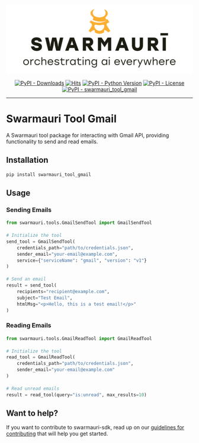 
![Swarmauri Logo](https://github.com/swarmauri/swarmauri-sdk/blob/3d4d1cfa949399d7019ae9d8f296afba773dfb7f/assets/swarmauri.brand.theme.svg)

<p align="center">
    <a href="https://pypi.org/project/swarmauri_tool_gmail/">
        <img src="https://img.shields.io/pypi/dm/swarmauri_tool_gmail" alt="PyPI - Downloads"/></a>
    <a href="https://hits.sh/github.com/swarmauri/swarmauri-sdk/tree/master/pkgs/community/swarmauri_tool_gmail/">
        <img alt="Hits" src="https://hits.sh/github.com/swarmauri/swarmauri-sdk/tree/master/pkgs/community/swarmauri_tool_gmail.svg"/></a>
    <a href="https://pypi.org/project/swarmauri_tool_gmail/">
        <img src="https://img.shields.io/pypi/pyversions/swarmauri_tool_gmail" alt="PyPI - Python Version"/></a>
    <a href="https://pypi.org/project/swarmauri_tool_gmail/">
        <img src="https://img.shields.io/pypi/l/swarmauri_tool_gmail" alt="PyPI - License"/></a>
    <a href="https://pypi.org/project/swarmauri_tool_gmail/">
        <img src="https://img.shields.io/pypi/v/swarmauri_tool_gmail?label=swarmauri_tool_gmail&color=green" alt="PyPI - swarmauri_tool_gmail"/></a>
</p>

---

# Swarmauri Tool Gmail

A Swarmauri tool package for interacting with Gmail API, providing functionality to send and read emails.

## Installation

```bash
pip install swarmauri_tool_gmail
```

## Usage

### Sending Emails
```python
from swarmauri.tools.GmailSendTool import GmailSendTool

# Initialize the tool
send_tool = GmailSendTool(
    credentials_path="path/to/credentials.json",
    sender_email="your-email@example.com",
    service={"serviceName": "gmail", "version": "v1"}
)

# Send an email
result = send_tool(
    recipients="recipient@example.com",
    subject="Test Email",
    htmlMsg="<p>Hello, this is a test email!</p>"
)
```

### Reading Emails
```python
from swarmauri.tools.GmailReadTool import GmailReadTool

# Initialize the tool
read_tool = GmailReadTool(
    credentials_path="path/to/credentials.json",
    sender_email="your-email@example.com"
)

# Read unread emails
result = read_tool(query="is:unread", max_results=10)
```

## Want to help?

If you want to contribute to swarmauri-sdk, read up on our [guidelines for contributing](https://github.com/swarmauri/swarmauri-sdk/blob/master/contributing.md) that will help you get started.

